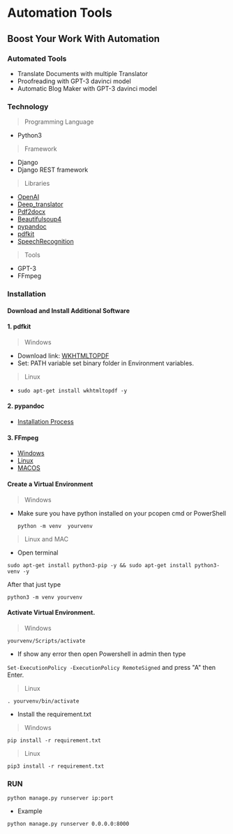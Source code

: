 # Automation Tools

## Boost Your Work With Automation

### Automated Tools

- Translate Documents with multiple Translator
- Proofreading with GPT-3 davinci model
- Automatic Blog Maker with GPT-3 davinci model

### Technology

> Programming Language

- Python3

> Framework

- Django
- Django REST framework

> Libraries

- [OpenAI](https://pypi.org/project/openai/)
- [Deep_translator](https://pypi.org/project/deep-translator/)
- [Pdf2docx](https://pypi.org/project/pdf2docx/)
- [Beautifulsoup4](https://pypi.org/project/beautifulsoup4/)
- [pypandoc](https://pypi.org/project/pypandoc/)
- [pdfkit](https://pypi.org/project/pdfkit/)
- [SpeechRecognition](https://pypi.org/project/SpeechRecognition/)

> Tools

- GPT-3
- FFmpeg

### Installation

#### Download and Install Additional Software

#### 1. pdfkit
> Windows

- Download link: [WKHTMLTOPDF](https://github.com/wkhtmltopdf/wkhtmltopdf/releases/download/0.12.4/wkhtmltox-0.12.4_msvc2015-win64.exe)
- Set: PATH variable set binary folder in Environment variables.

> Linux
- `sudo apt-get install wkhtmltopdf -y`

#### 2. pypandoc
- [Installation Process](https://pandoc.org/installing.html)

#### 3. FFmpeg

- [Windows](https://www.geeksforgeeks.org/how-to-install-ffmpeg-on-windows/)
- [Linux](https://www.tecmint.com/install-ffmpeg-in-linux/)
- [MACOS](https://macappstore.org/ffmpeg/)

#### Create a Virtual Environment

> Windows

- Make sure you have python installed on your pcopen cmd or PowerShell

  `python -m venv  yourvenv`

> Linux and MAC

- Open terminal

```
sudo apt-get install python3-pip -y && sudo apt-get install python3-venv -y
```

After that just type

`python3 -m venv yourvenv`

#### Activate Virtual Environment.

> Windows

`yourvenv/Scripts/activate`

- If show any error then open Powershell in admin
  then type

`Set-ExecutionPolicy -ExecutionPolicy RemoteSigned`
and press "A" then Enter.

> Linux

`. yourvenv/bin/activate`

- Install the requirement.txt

> Windows

`pip install -r requirement.txt`

> Linux

`pip3 install -r requirement.txt`

### RUN

`python manage.py runserver ip:port`

- Example

`python manage.py runserver 0.0.0.0:8000`